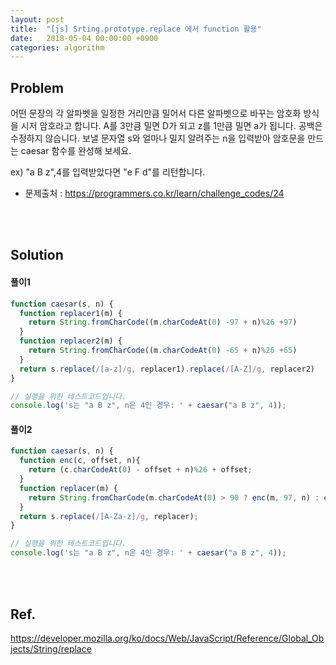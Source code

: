 ```yaml
---
layout: post
title:  "[js] Srting.prototype.replace 에서 function 활용"
date:   2018-05-04 00:00:00 +0900
categories: algorithm
---
```

Problem
---
어떤 문장의 각 알파벳을 일정한 거리만큼 밀어서 다른 알파벳으로 바꾸는 암호화 방식을 시저 암호라고 합니다.
A를 3만큼 밀면 D가 되고 z를 1만큼 밀면 a가 됩니다. 공백은 수정하지 않습니다.
보낼 문자열 s와 얼마나 밀지 알려주는 n을 입력받아 암호문을 만드는 caesar 함수를 완성해 보세요.

ex) "a B z",4를 입력받았다면 "e F d"를 리턴합니다.
* 문제출처 : <https://programmers.co.kr/learn/challenge_codes/24>


<br/>
<br/>


Solution
---
#### 풀이1
```js
function caesar(s, n) {
  function replacer1(m) {
    return String.fromCharCode((m.charCodeAt(0) -97 + n)%26 +97)
  }
  function replacer2(m) {
    return String.fromCharCode((m.charCodeAt(0) -65 + n)%26 +65)
  }  
  return s.replace(/[a-z]/g, replacer1).replace(/[A-Z]/g, replacer2)
}

// 실행을 위한 테스트코드입니다.
console.log('s는 "a B z", n은 4인 경우: ' + caesar("a B z", 4));
```

#### 풀이2
```js
function caesar(s, n) {
  function enc(c, offset, n){
    return (c.charCodeAt(0) - offset + n)%26 + offset;
  }
  function replacer(m) {
    return String.fromCharCode(m.charCodeAt(0) > 90 ? enc(m, 97, n) : enc(m, 65, n));
  }
  return s.replace(/[A-Za-z]/g, replacer);
}

// 실행을 위한 테스트코드입니다.
console.log('s는 "a B z", n은 4인 경우: ' + caesar("a B z", 4));
```

<br/>
<br/>



Ref.
---
<https://developer.mozilla.org/ko/docs/Web/JavaScript/Reference/Global_Objects/String/replace>
